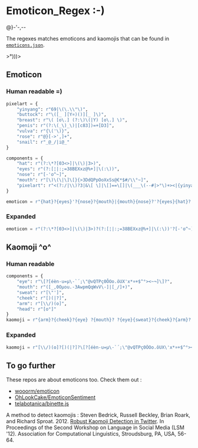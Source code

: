 # Emoticon_Regex :-)

@}-'-,-- 

The regexes matches emoticons and kaomojis that can be found in [`emoticons.json`](./emoticons.json). 

\>°)))>

## Emoticon

### Human readable =)

```python
pixelart = {
	"yinyang": r"69|\(\.\\°\)",
	"buttock": r"\([_ ][Y¤)()][_ ]\)",
	"breast": r"\( [o\.] (?:\)\(|Y) [o\.] \)",
	"penis": r"(?:\(_\)_\)|[c83])=+[D3]",
	"vulva": r"{\('\)}",
	"rose": r"@}[->',]+",
	"snail": r"_@_/|i@_"
}

components = {
	"hat": r"(?:\*?[03<>]|\(\)|3>)",
	"eyes": r"(?:[¦|:;=38BEXxz@%+]|\(:\))",
	"nose": r"[-'o^~]",
	"mouth": r"[\)\(\|\]\[}{>3DdQPpOoXxSs@€*$#/\\°~]",
	"pixelart": r"<(?:/|\\)?3|&\[ \]|\[]==\[]|\(___\(--#|>°\)+><|{yinyang}|{buttock}|{breast}|{penis}|{vulva}|{snail}|{rose}".format(**pixelart)
}

emoticon = r"{hat}?{eyes}'?{nose}?{mouth}|{mouth}{nose}?'?{eyes}{hat}?|{pixelart}".format(**components)
```
### Expanded

```python
emoticon = r"(?:\*?[03<>]|\(\)|3>)?(?:[¦|:;=38BEXxz@%+]|\(:\))'?[-'o^~]?[\)\(\|\]\[}{>3DdQPpOoXxSs@€*$#/\\°~]|[\)\(\|\]\[}{>3DdQPpOoXxSs@€*$#/\\°~][-'o^~]?'?(?:[¦|:;=38BEXxz@%+]|\(:\))(?:\*?[03<>]|\(\)|3>)?|<(?:/|\\)?3|&\[ \]|\[]==\[]|\(___\(--#|>°\)+><|69|\(\.\\°\)|\([_ ][Y¤)()][_ ]\)|\( [o\.] (?:\)\(|Y) [o\.] \)|(?:\(_\)_\)|[c83])=+[D3]|{\('\)}|_@_/|i@_|@}[->',]+"
```

## Kaomoji ^o^

### Human readable

```python
components = {
	"eye": r"\[?[éèn-u=µ\-`´;\"@vQTPç0ÔOo.ôUX'x*¤+$^°><~¬]\]?",
	"mouth": r"([_,0Oµou.-3AwpmQqWvV\-]|[_/]+)",
	"sweat": r"[\"']",
	"cheek": r"[)(|?]",
	"arm": r"[\\/)(o]",
	"head": r"[o°]"
}
kaomoji = r"{arm}?{cheek}?{eye} ?{mouth}? ?{eye}{sweat}?{cheek}?{arm}?|{arm}{head}{arm}".format(**components)
```

### Expanded

```python
kaomoji = r"[\\/)(o]?[)(|?]?\[?[éèn-u=µ\-`´;\"@vQTPç0ÔOo.ôUX\'x*¤+$^°><~¬]\]? ?([_,0Oµou.-3AwpmQqWvV\-]|[_/]+)? ?\[?[éèn-u=µ\-`´;\"@vQTPç0ÔOo.ôUX\'x*¤+$^°><~¬]\]?[\"\']?[)(|?]?[\\/)(o]?|[\\/)(o][o°][\\/)(o]"
```

## To go further

These repos are about emoticons too. Check them out :
* [wooorm/emoticon](https://github.com/wooorm/emoticon)
* [OhLookCake/EmoticonSentiment](https://github.com/OhLookCake/EmoticonSentiment)
* [telabotanica/binette.js](https://github.com/telabotanica/binette.js)

A method to detect kaomojis :
Steven Bedrick, Russell Beckley, Brian Roark, and Richard Sproat. 2012. [Robust Kaomoji Detection in Twitter](http://aclanthology.info/papers/robust-kaomoji-detection-in-twitter). In Proceedings of the Second Workshop on Language in Social Media (LSM '12). Association for Computational Linguistics, Stroudsburg, PA, USA, 56-64.
